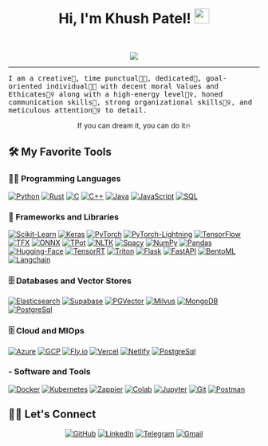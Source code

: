 <h1 align="center">
Hi, I'm Khush Patel!
  <img src="https://media.giphy.com/media/hvRJCLFzcasrR4ia7z/giphy.gif" width="30"></h1>
 <!--<img src="https://komarev.com/ghpvc/?username=yashitanamdeo&label=Profile%20Views&color=0e75b6&style=flat" align='right' alt="khushpatel2002" />-->
<br/>

<!-- Typing SVG by DenverCoder1 - https://github.com/DenverCoder1/readme-typing-svg -->
<p align="center">
  <a href="https://github.com/DenverCoder1/readme-typing-svg"><img src="https://readme-typing-svg.herokuapp.com?lines=AI/ML+/+NLP+Practitioner+|+⚙️MLops;Always%20learning%20new%20things&center=true&width=380&height=45"></a>
</p>
<hr/>
<samp>
I am a creative🎡, time punctual👩‍🎓, dedicated🎯, goal-oriented individual👩‍💻 with decent moral Values and Ethicates🙇‍♀️ along with a high-energy level🤹‍♀️, honed communication skills👐, strong organizational skills👮‍♀️, and meticulous attention🕵️‍♀️ to detail.
</samp>


<!-- GitHub Readme Streak Stats - https://github.com/DenverCoder1/github-readme-streak-stats -->
<p align="center">
  <p align="center"> If you can dream it, you can do it🔥 </p>
</p>

## 🛠️ My Favorite Tools

### 👨‍💻 Programming Languages

<p>
    <a href="#"><img alt="Python" src="https://img.shields.io/badge/Python%20-%2314354C.svg?logo=python&logoColor=white"></a>	
    <a href="#"><img alt="Rust" src="https://img.shields.io/badge/Rust%20-%2314354C.svg?logo=rust&logoColor=white"></a>	
    <a href="#"><img alt="C" src="https://img.shields.io/badge/C%20-%232370ED.svg?logo=c&logoColor=white"></a>
    <a href="#"><img alt="C++" src="https://img.shields.io/badge/C++%20-%2300599C.svg?logo=c%2B%2B&logoColor=white"></a>
    <a href="#"><img alt="Java" src="https://img.shields.io/badge/Java-%23007396.svg?logo=java&logoColor=white"></a>
    <a href="#"><img alt="JavaScript" src="https://img.shields.io/badge/JavaScript%20-%23F7DF1E.svg?logo=javascript&logoColor=black"></a>
    <a href="#"><img alt="SQL" src="https://img.shields.io/badge/SQL%20-%23025E8C.svg?logo=amazon-dynamodb&logoColor=white"></a>   

### 🧰 Frameworks and Libraries

<p>
    <a href="#"><img alt="Scikit-Learn" src="https://img.shields.io/badge/Scikit-Learn%20-%23D00000.svg?logo=Scikit-Learn&logoColor=white"></a>
    <a href="#"><img alt="Keras" src="https://img.shields.io/badge/Keras%20-%23D00000.svg?logo=Keras&logoColor=white"></a>
    <a href="#"><img alt="PyTorch" src="https://img.shields.io/badge/PyTorch%20-%231F6F00.svg?logo=PyTorch&logoColor=white"></a>
    <a href="#"><img alt="PyTorch-Lightning" src="https://img.shields.io/badge/PyTorch-Lightning%20-%231F6F00.svg?logo=PyTorch-Lightning&logoColor=white"></a>
    <a href="#"><img alt="TensorFlow" src="https://img.shields.io/badge/TensorFlow%20-%23FF6F00.svg?logo=TensorFlow&logoColor=white"></a>
    <a href="#"><img alt="TFX" src="https://img.shields.io/badge/TFX%20-%23FF6F00.svg?logo=TFX&logoColor=white"></a>
    <a href="#"><img alt="ONNX" src="https://img.shields.io/badge/ONNX%20-%23FF6F00.svg?logo=ONNX&logoColor=white"></a>
    <a href="#"><img alt="TPot" src="https://img.shields.io/badge/TPot%20-%23013243.svg?logo=TPot&logoColor=white"></a>
    <a href="#"><img alt="NLTK" src="https://img.shields.io/badge/NLTK%20-%23013243.svg?logo=NLTK&logoColor=white"></a>
    <a href="#"><img alt="Spacy" src="https://img.shields.io/badge/Spacy%20-%23013243.svg?logo=Spacy&logoColor=white"></a>
    <a href="#"><img alt="NumPy" src="https://img.shields.io/badge/Numpy%20-%23013243.svg?logo=numpy&logoColor=white"></a>
    <a href="#"><img alt="Pandas" src="https://img.shields.io/badge/Pandas%20-%23150458.svg?logo=pandas&logoColor=white"></a>
    <a href="#"><img alt="Hugging-Face" src="https://img.shields.io/badge/Hugging-Face-21759B?logo=Hugging-Face&logoColor=white"></a>
    <a href="#"><img alt="TensorRT" src="https://img.shields.io/badge/TensorRT-21759B?logo=TensorRT&logoColor=white"></a>
    <a href="#"><img alt="Triton" src="https://img.shields.io/badge/Triton-21759B?logo=Triton&logoColor=white"></a>
    <a href="#"><img alt="Flask" src="https://img.shields.io/badge/Flask-21759B?logo=Flask&logoColor=white"></a>
    <a href="#"><img alt="FastAPI" src="https://img.shields.io/badge/FastAPI-21759B?logo=FastAPI&logoColor=white"></a>
    <a href="#"><img alt="BentoML" src="https://img.shields.io/badge/BentoML-21759B?logo=BentoML&logoColor=white"></a>
    <a href="#"><img alt="Langchain" src="https://img.shields.io/badge/Langchain-21759B?logo=Langchain&logoColor=white"></a>
</p>

### 🗄️ Databases and Vector Stores

<p>
    <a href="#"><img alt="Elasticsearch" src="https://img.shields.io/badge/Elasticsearch%20Pages-%23327FC7.svg?logo=Elasticsearch&logoColor=white"></a>
    <a href="#"><img alt="Supabase" src="https://img.shields.io/badge/Supabase%20-%23430098.svg?logo=Supabase&logoColor=white"></a>
    <a href="#"><img alt="PGVector" src ="https://img.shields.io/badge/PGVector%234ea94b.svg?logo=PGVector&logoColor=white"></a>
    <a href="#"><img alt="Milvus" src="https://img.shields.io/badge/Milvus%2300f.svg?logo=Milvus&logoColor=white"></a>
    <a href="#"><img alt="MongoDB" src ="https://img.shields.io/badge/MongoDB%23316192.svg?logo=MongoDB&logoColor=white"></a>
    <a href="#"><img alt="PostgreSql" src ="https://img.shields.io/badge/PostgreSql%23430098.svg?logo=PostgreSql&logoColor=white"></a>
</p>

### 🗄️ Cloud and MlOps

<p>
    <a href="#"><img alt="Azure" src="https://img.shields.io/badge/Azure%20Pages-%23327FC7.svg?logo=Azure&logoColor=white"></a>
    <a href="#"><img alt="GCP" src="https://img.shields.io/badge/GCP%20-%23430098.svg?logo=GCP&logoColor=white"></a>
    <a href="#"><img alt="Fly.io" src ="https://img.shields.io/badge/Fly.io%234ea94b.svg?logo=Fly.io&logoColor=white"></a>
    <a href="#"><img alt="Vercel" src="https://img.shields.io/badge/Vercel%2300f.svg?logo=Vercel&logoColor=white"></a>
    <a href="#"><img alt="Netlify" src ="https://img.shields.io/badge/Netlify%23316192.svg?logo=Netlify&logoColor=white"></a>
    <a href="#"><img alt="PostgreSql" src ="https://img.shields.io/badge/PostgreSql%23430098.svg?logo=PostgreSql&logoColor=white"></a>
</p>

### - Software and Tools
<p>
    <a href="#"><img alt="Docker" src="https://img.shields.io/badge/Docker%20-%23F05033.svg?logo=Docker&logoColor=white"></a>  
    <a href="#"><img alt="Kubernetes" src="https://img.shields.io/badge/Kubernetes%20-%23F05033.svg?logo=Kubernetes&logoColor=white"></a>  
    <a href="#"><img alt="Zappier" src="https://img.shields.io/badge/Zappier%20-%23F05033.svg?logo=Zappier&logoColor=white"></a>  
    <a href="#"><img alt="Colab" src="https://img.shields.io/badge/Colab%20-%23F05033.svg?logo=Colab&logoColor=white"></a>  
    <a href="#"><img alt="Jupyter" src="https://img.shields.io/badge/Jupyter%20-%23F05033.svg?logo=Jupyter&logoColor=white"></a>  
    <a href="#"><img alt="Git" src="https://img.shields.io/badge/Git%20-%23F05033.svg?logo=git&logoColor=white"></a>  
    <a href="#"><img alt="Postman" src="https://img.shields.io/badge/Postman-FF6C37?logo=postman&logoColor=white"></a> 
</p>

## 🙋‍♀️ Let's Connect

<p align="center"> 
	<a href="https://github.com/khushpatel2002" target="_blank"><img src="https://img.icons8.com/bubbles/50/000000/github.png" alt="GitHub"/></a>
	<a href="https://www.linkedin.com/in/khush-patel-kp/" target="_blank"><img src="https://img.icons8.com/bubbles/50/000000/linkedin.png" alt="LinkedIn"/></a>
	<a href="https://www.linkedin.com/in/khush-patel-kp/" target="_blank"><img src="https://img.icons8.com/bubbles/50/000000/telegram.png" alt="Telegram"/></a>
	<a href="mailto:khushpatel2002@gmail.com" target="_blank"><img src="https://img.icons8.com/bubbles/50/000000/gmail.png" alt="Gmail"/></a>
</p>

